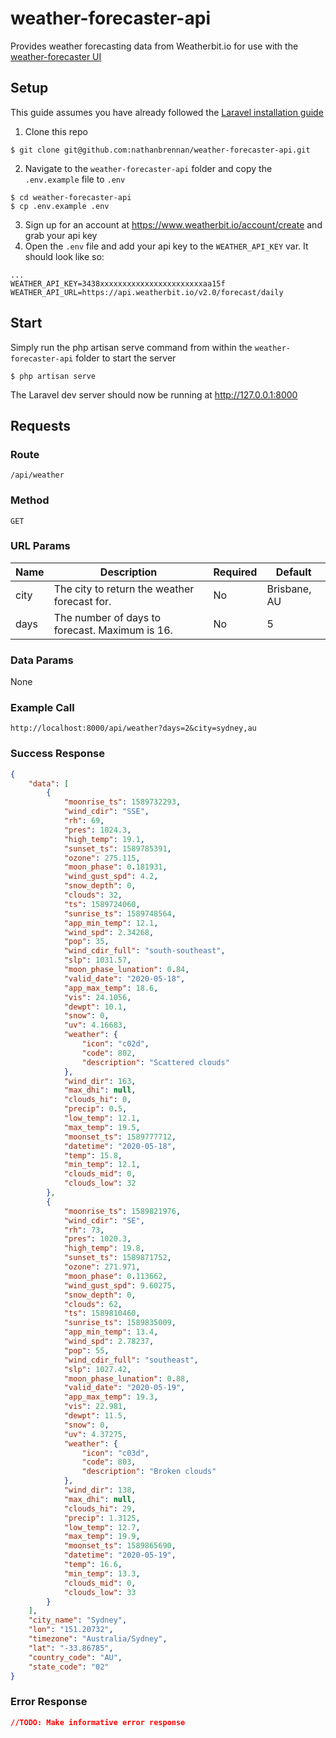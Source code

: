 # weather-forecaster-api

Provides weather forecasting data from Weatherbit.io for use with the [weather-forecaster UI](https://github.com/nathanbrennan/weather-forecaster)

## Setup

This guide assumes you have already followed the [Laravel installation guide](https://laravel.com/docs/7.x/installation)

1. Clone this repo

```
$ git clone git@github.com:nathanbrennan/weather-forecaster-api.git
```

2. Navigate to the `weather-forecaster-api` folder and copy the `.env.example` file to `.env`

```
$ cd weather-forecaster-api
$ cp .env.example .env
```

3.  Sign up for an account at https://www.weatherbit.io/account/create and grab your api key
4.  Open the `.env` file and add your api key to the `WEATHER_API_KEY` var. It should look like so:

```
...
WEATHER_API_KEY=3438xxxxxxxxxxxxxxxxxxxxxxxaa15f
WEATHER_API_URL=https://api.weatherbit.io/v2.0/forecast/daily
```

## Start

Simply run the php artisan serve command from within the `weather-forecaster-api` folder to start the server

```
$ php artisan serve
```

The Laravel dev server should now be running at http://127.0.0.1:8000

## Requests

### Route

`/api/weather`

### Method

`GET`

### URL Params

| Name | Description                                    | Required | Default      |
| ---- | ---------------------------------------------- | -------- | ------------ |
| city | The city to return the weather forecast for.   | No       | Brisbane, AU |
| days | The number of days to forecast. Maximum is 16. | No       | 5            |

### Data Params

None

### Example Call

```
http://localhost:8000/api/weather?days=2&city=sydney,au
```

### Success Response

```json
{
    "data": [
        {
            "moonrise_ts": 1589732293,
            "wind_cdir": "SSE",
            "rh": 69,
            "pres": 1024.3,
            "high_temp": 19.1,
            "sunset_ts": 1589785391,
            "ozone": 275.115,
            "moon_phase": 0.181931,
            "wind_gust_spd": 4.2,
            "snow_depth": 0,
            "clouds": 32,
            "ts": 1589724060,
            "sunrise_ts": 1589748564,
            "app_min_temp": 12.1,
            "wind_spd": 2.34268,
            "pop": 35,
            "wind_cdir_full": "south-southeast",
            "slp": 1031.57,
            "moon_phase_lunation": 0.84,
            "valid_date": "2020-05-18",
            "app_max_temp": 18.6,
            "vis": 24.1056,
            "dewpt": 10.1,
            "snow": 0,
            "uv": 4.16683,
            "weather": {
                "icon": "c02d",
                "code": 802,
                "description": "Scattered clouds"
            },
            "wind_dir": 163,
            "max_dhi": null,
            "clouds_hi": 0,
            "precip": 0.5,
            "low_temp": 12.1,
            "max_temp": 19.5,
            "moonset_ts": 1589777712,
            "datetime": "2020-05-18",
            "temp": 15.8,
            "min_temp": 12.1,
            "clouds_mid": 0,
            "clouds_low": 32
        },
        {
            "moonrise_ts": 1589821976,
            "wind_cdir": "SE",
            "rh": 73,
            "pres": 1020.3,
            "high_temp": 19.8,
            "sunset_ts": 1589871752,
            "ozone": 271.971,
            "moon_phase": 0.113662,
            "wind_gust_spd": 9.60275,
            "snow_depth": 0,
            "clouds": 62,
            "ts": 1589810460,
            "sunrise_ts": 1589835009,
            "app_min_temp": 13.4,
            "wind_spd": 2.78237,
            "pop": 55,
            "wind_cdir_full": "southeast",
            "slp": 1027.42,
            "moon_phase_lunation": 0.88,
            "valid_date": "2020-05-19",
            "app_max_temp": 19.3,
            "vis": 22.981,
            "dewpt": 11.5,
            "snow": 0,
            "uv": 4.37275,
            "weather": {
                "icon": "c03d",
                "code": 803,
                "description": "Broken clouds"
            },
            "wind_dir": 138,
            "max_dhi": null,
            "clouds_hi": 29,
            "precip": 1.3125,
            "low_temp": 12.7,
            "max_temp": 19.9,
            "moonset_ts": 1589865690,
            "datetime": "2020-05-19",
            "temp": 16.6,
            "min_temp": 13.3,
            "clouds_mid": 0,
            "clouds_low": 33
        }
    ],
    "city_name": "Sydney",
    "lon": "151.20732",
    "timezone": "Australia/Sydney",
    "lat": "-33.86785",
    "country_code": "AU",
    "state_code": "02"
}
```

### Error Response

```json
//TODO: Make informative error response
```
